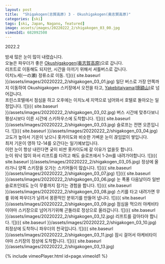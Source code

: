 ```yaml
---
layout: post
title:  "Shigakogen(志賀高原) 3 - Okushigakogen(奥志賀高原)"
categories: [ski]
tags: [ski, Japan, Nagano, featured]
image: assets/images/20220222_2/shigakogen_03_00.jpg
vimeoId1: 682092508
---
```


2022.2

밤새 많은 눈이 많이 내렸습니다. <br>
오늘은 파우더가 좋은 [Okushigakogen(奥志賀高原)][shiga1]으로 갑니다.<br>
리프트로 이동해도 되지만, 시간을 아끼기 위해서 셔틀버스로 갑니다.<br>
이치노세(一の瀬) 정류소로 이동.
![]({{ site.baseurl }}/assets/images/20220222_2/shigakogen_03_01.jpg)
일단 버스로 가장 안쪽까지 이동하여 Okushigakogen 스키장에서 오전을 타고, [Yakebitaiyama(焼額山)][yakebitaiyama1]로 넘어갑니다.<br>
프린스호텔에서 점심을 하고 오후에는 이치노세 지역으로 넘어와서 호텔로 돌아오는 일정입니다.
![]({{ site.baseurl }}/assets/images/20220222_2/shigakogen_03_02.jpg)
버스 시간에 맞추다보니 평상시보다 이른 시간에 스키하우스에 도착합니다.
![]({{ site.baseurl }}/assets/images/20220222_2/shigakogen_03_03.jpg)
슬로프는 전면 오픈입니다.
![]({{ site.baseurl }}/assets/images/20220222_2/shigakogen_03_04.jpg)
고도가 높아서 기온이 낮으니 홋카이도와 비슷한 가벼운 눈이 끊임없이 쌓입니다.<br>
최저 기온이 영하 12-14를 오간다는 일기예보입니다.<br>
이런 눈이 항상 내린다면 궂이 비싼 홋카이도에 갈 이유가 없을듯 합니다.<br>
눈이 워낙 많이 와서 리프트를 타려고 해도 슬로프에서 1-2m를 내려가야합니다.
![]({{ site.baseurl }}/assets/images/20220222_2/shigakogen_03_05.jpg)
정상에 올라가니 양쪽 스키장을 오가는 스키어들이 많습니다.
![]({{ site.baseurl }}/assets/images/20220222_2/shigakogen_03_07.jpg)
![]({{ site.baseurl }}/assets/images/20220222_2/shigakogen_03_06.jpg)
눈 폭풍 다음날이라 일반 슬로프인데도 눈이 무릎까지 잠기는 경험을 합니다.
![]({{ site.baseurl }}/assets/images/20220222_2/shigakogen_03_08.jpg)
스키를 타고 내려가면 무릎 위에 파우더가 날려서 몽환적인 분위기를 만들어 냅니다.
![]({{ site.baseurl }}/assets/images/20220222_2/shigakogen_03_09.jpg)
점심을 먹으러 야케비타이야마 스키장으로 넘어가기위해 곤돌라로 정상으로 올라갑니다.
![]({{ site.baseurl }}/assets/images/20220222_2/shigakogen_03_12.jpg)
리프트를 갈아타야 합니다.
![]({{ site.baseurl }}/assets/images/20220222_2/shigakogen_03_10.jpg)
최정상에 도착하니 파우더의 천국입니다.
![]({{ site.baseurl }}/assets/images/20220222_2/shigakogen_03_11.jpg)
잠시 걸어서 야케비타이야마 스키장의 정상에 도착합니다.
![]({{ site.baseurl }}/assets/images/20220222_2/shigakogen_03_13.jpg)

{% include vimeoPlayer.html id=page.vimeoId1 %}


[shiga1]: http://www.okushiga.jp/skiresort
[yakebitaiyama1]: https://www.princehotels.co.jp/ski/shiga/winter/